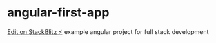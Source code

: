 # angular-first-app

[Edit on StackBlitz ⚡️](https://stackblitz.com/edit/angular-eqcrwa)
example angular project for full stack development
